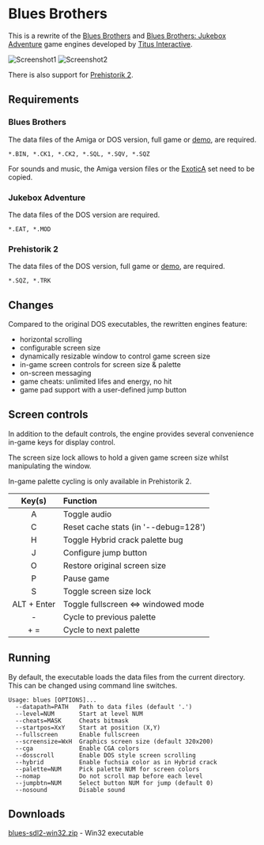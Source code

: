 
# Blues Brothers

This is a rewrite of the [Blues Brothers](https://www.mobygames.com/game/blues-brothers) and [Blues Brothers: Jukebox Adventure](https://www.mobygames.com/game/blues-brothers-jukebox-adventure) game engines developed by [Titus Interactive](https://www.mobygames.com/company/titus-interactive-sa).

![Screenshot1](blues1.png) ![Screenshot2](bbja2.png)

There is also support for [Prehistorik 2](https://www.mobygames.com/game/prehistorik-2).

## Requirements

### Blues Brothers

The data files of the Amiga or DOS version, full game or [demo](https://archive.org/details/TheBluesBrothers_1020), are required.

```
*.BIN, *.CK1, *.CK2, *.SQL, *.SQV, *.SQZ
```

For sounds and music, the Amiga version files or the [ExoticA](https://www.exotica.org.uk/wiki/The_Blues_Brothers) set need to be copied.

### Jukebox Adventure

The data files of the DOS version are required.

```
*.EAT, *.MOD
```

### Prehistorik 2

The data files of the DOS version, full game or [demo](http://cd.textfiles.com/ccbcurrsh1/demos/pre2.zip), are required.

```
*.SQZ, *.TRK
```

## Changes

Compared to the original DOS executables, the rewritten engines feature:

- horizontal scrolling
- configurable screen size
- dynamically resizable window to control game screen size
- in-game screen controls for screen size & palette
- on-screen messaging
- game cheats: unlimited lifes and energy, no hit
- game pad support with a user-defined jump button

## Screen controls

In addition to the default controls, the engine provides several convenience
in-game keys for display control.

The screen size lock allows to hold a given game screen size whilst manipulating
the window.

In-game palette cycling is only available in Prehistorik 2.

|    Key(s)   |               Function               |
|:-----------:|:-------------------------------------|
|      A      | Toggle audio                         |
|      C      | Reset cache stats (in '--debug=128') |
|      H      | Toggle Hybrid crack palette bug      |
|      J      | Configure jump button                |
|      O      | Restore original screen size         |
|      P      | Pause game                           |
|      S      | Toggle screen size lock              |
| ALT + Enter | Toggle fullscreen <=> windowed mode  |
|      -      | Cycle to previous palette            |
|     + =     | Cycle to next palette                |

## Running

By default, the executable loads the data files from the current directory.
This can be changed using command line switches.

```
Usage: blues [OPTIONS]...
  --datapath=PATH   Path to data files (default '.')
  --level=NUM       Start at level NUM
  --cheats=MASK     Cheats bitmask
  --startpos=XxY    Start at position (X,Y)
  --fullscreen      Enable fullscreen
  --screensize=WxH  Graphics screen size (default 320x200)
  --cga             Enable CGA colors
  --dosscroll       Enable DOS style screen scrolling
  --hybrid          Enable fuchsia color as in Hybrid crack
  --palette=NUM     Pick palette NUM for screen colors
  --nomap           Do not scroll map before each level
  --jumpbtn=NUM     Select button NUM for jump (default 0)
  --nosound         Disable sound
```

## Downloads

[blues-sdl2-win32.zip](https://www.dropbox.com/s/vv8mh0vrk8l6xro/blues-gh-sdl2-win32.zip?dl=0) - Win32 executable
